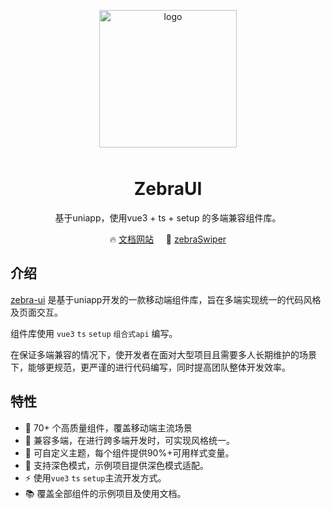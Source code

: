 <p align="center">
	<img alt="logo" src="https://assets-1256020106.file.myqcloud.com/zebra-ui/logo.png" width="220" style="margin-bottom: 10px;">
</p>
<h1 align="center">ZebraUI</h1>

<p align="center">基于uniapp，使用vue3 + ts + setup 的多端兼容组件库。</p>

<p align="center">
	🔥 <a href="https://zebraui.com/">文档网站</a>
	&nbsp;
	&nbsp;
	🚀 <a href="https://swiper.zebraui.com/" target="_blank">zebraSwiper</a>
</p>

## 介绍

[zebra-ui](https://zebraui.com/) 是基于uniapp开发的一款移动端组件库，旨在多端实现统一的代码风格及页面交互。

组件库使用 `vue3` `ts` `setup` `组合式api` 编写。

在保证多端兼容的情况下，使开发者在面对大型项目且需要多人长期维护的场景下，能够更规范，更严谨的进行代码编写，同时提高团队整体开发效率。

## 特性

- 🚀 70+ 个高质量组件，覆盖移动端主流场景
- 🔨 兼容多端，在进行跨多端开发时，可实现风格统一。
- 🎨 可自定义主题，每个组件提供90%+可用样式变量。
- 🎨 支持深色模式，示例项目提供深色模式适配。
- ⚡️ 使用`vue3` `ts` `setup`主流开发方式。
- 📚 覆盖全部组件的示例项目及使用文档。
